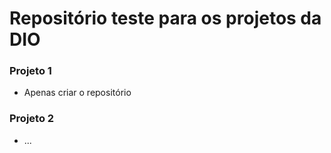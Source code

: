 # Repositório teste para os projetos da DIO

### Projeto 1
 - Apenas criar o repositório

### Projeto 2
 - ...
